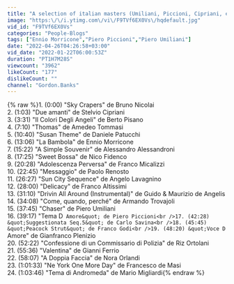 ```yaml
---
title: "A selection of italian masters (Umiliani, Piccioni, Cipriani, etc.)"
image: "https:\/\/i.ytimg.com\/vi\/F9TVf6EX0Vs\/hqdefault.jpg"
vid_id: "F9TVf6EX0Vs"
categories: "People-Blogs"
tags: ["Ennio Morricone","Piero Piccioni","Piero Umiliani"]
date: "2022-04-26T04:26:58+03:00"
vid_date: "2022-01-22T06:00:53Z"
duration: "PT1H7M28S"
viewcount: "3962"
likeCount: "177"
dislikeCount: ""
channel: "Gordon.Banks"
---
```

{% raw %}1. (0:00) &quot;Sky Crapers&quot; de Bruno Nicolai<br />2. (1:03) &quot;Due amanti&quot; de Stelvio Cipriani<br />3. (3:31) &quot;Il Colori Degli Angeli&quot; de Berto Pisano<br />4. (7:10) &quot;Thomas&quot; de Amedeo Tommasi<br />5. (10:40) &quot;Susan Theme&quot; de Daniele Patucchi<br />6. (13:06) &quot;La Bambola&quot; de Ennio Morricone<br />7. (15:22) &quot;A Simple Souvenir&quot; de Alessandro Alessandroni<br />8. (17:25) &quot;Sweet Bossa&quot; de Nico Fidenco<br />9. (20:28) &quot;Adolescenza Perversa&quot; de Franco Micalizzi<br />10. (22:45) &quot;Messaggio&quot; de Paolo Renosto<br />11. (26:27) &quot;Sun City Sequence&quot; de Angelo Lavagnino<br />12. (28:00) &quot;Delicacy&quot; de Franco Altissimi<br />13. (31:10) &quot;Drivin All Around (Instrumental)&quot; de Guido &amp; Maurizio de Angelis<br />14. (34:08) &quot;Come, quando, perché&quot; de Armando Trovajoli<br />15. (37:45) &quot;Chaser&quot; de Piero Umiliani<br />16. (39:17) &quot;Tema D` Amore&quot; de Piero Piccioni<br />17. (42:28) &quot;Suggestionata Seq.5&quot; de Carlo Savina<br />18. (45:45) &quot;Peacock Strut&quot; de Franco Godi<br />19. (48:20) &quot;Voce D` Amore&quot; de Gianfranco Plenizio<br />20. (52:22) &quot;Confessione di un Commissario di Polizia&quot; de Riz Ortolani<br />21. (55:36) &quot;Valentina&quot; de Gianni Ferrio<br />22. (58:07) &quot;A Doppia Faccia&quot; de Nora Orlandi<br />23. (1:01:33) &quot;Ne York One More Day&quot; de Francesco de Masi<br />24. (1:03:46) &quot;Tema di Andromeda&quot; de Mario Migliardi{% endraw %}

